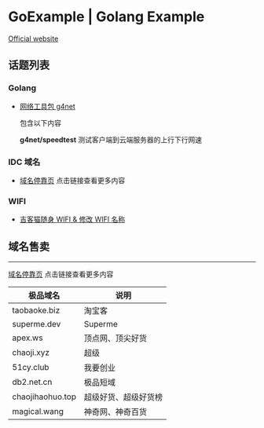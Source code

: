 # GoExample | Golang Example

[Official website](https://goexample.net)

## 话题列表

### Golang

- [网络工具包 g4net](https://github.com/glink4/g4net)

  包含以下内容

  **g4net/speedtest** 测试客户端到云端服务器的上行下行网速

### IDC 域名

- [域名停靠页](topic/domain/parking.md) 点击链接查看更多内容

### WIFI

- [吉客猫随身 WIFI & 修改 WIFI 名称](topic/wifi/GlocalMe.md)

## 域名售卖

---

[域名停靠页](topic/domain/parking.md) 点击链接查看更多内容

| 极品域名         | 说明                 |
| ---------------- | -------------------- |
| taobaoke.biz     | 淘宝客               |
| superme.dev      | Superme              |
| apex.ws          | 顶点网、顶尖好货     |
| chaoji.xyz       | 超级                 |
| 51cy.club        | 我要创业             |
| db2.net.cn       | 极品短域             |
| chaojihaohuo.top | 超级好货、超级好货榜 |
| magical.wang     | 神奇网、神奇百货     |
